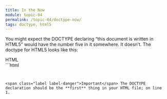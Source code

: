 ```yaml
---
title: In the Now
module: topic-04
permalink: /topic-04/doctype-now/
tags: doctype, html5
---
```


<div class="divider-heading"></div>

You might expect the DOCTYPE declaring “this document is written in HTML5” would have the number five in it somewhere. It doesn’t. The doctype for HTML5 looks like this:


<div id="code-heading">HTML</div>
```html
<!DOCTYPE html>

```


<span class="label label-danger">Important</span> The DOCTYPE declaration should be the **first** thing in your HTML file; on line 1.
